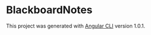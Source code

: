 # BlackboardNotes

This project was generated with [Angular CLI](https://github.com/angular/angular-cli) version 1.0.1.
